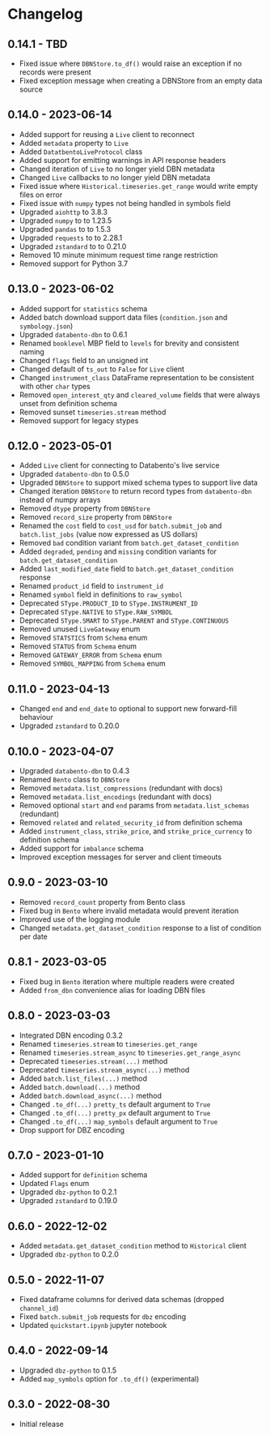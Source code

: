 # Changelog

## 0.14.1 - TBD
- Fixed issue where `DBNStore.to_df()` would raise an exception if no records were present
- Fixed exception message when creating a DBNStore from an empty data source

## 0.14.0 - 2023-06-14
- Added support for reusing a `Live` client to reconnect
- Added `metadata` property to `Live`
- Added `DatatbentoLiveProtocol` class
- Added support for emitting warnings in API response headers
- Changed iteration of `Live` to no longer yield DBN metadata
- Changed `Live` callbacks to no longer yield DBN metadata
- Fixed issue where `Historical.timeseries.get_range` would write empty files on error
- Fixed issue with `numpy` types not being handled in symbols field
- Upgraded `aiohttp` to 3.8.3
- Upgraded `numpy` to to 1.23.5
- Upgraded `pandas` to to 1.5.3
- Upgraded `requests` to to 2.28.1
- Upgraded `zstandard` to to 0.21.0
- Removed 10 minute minimum request time range restriction
- Removed support for Python 3.7

## 0.13.0 - 2023-06-02
- Added support for `statistics` schema
- Added batch download support data files (`condition.json` and `symbology.json`)
- Upgraded `databento-dbn` to 0.6.1
- Renamed `booklevel` MBP field to `levels` for brevity and consistent naming
- Changed `flags` field to an unsigned int
- Changed default of `ts_out` to `False` for `Live` client
- Changed `instrument_class` DataFrame representation to be consistent with other `char` types
- Removed `open_interest_qty` and `cleared_volume` fields that were always unset from definition schema
- Removed sunset `timeseries.stream` method
- Removed support for legacy stypes

## 0.12.0 - 2023-05-01
- Added `Live` client for connecting to Databento's live service
- Upgraded `databento-dbn` to 0.5.0
- Upgraded `DBNStore` to support mixed schema types to support live data
- Changed iteration `DBNStore` to return record types from `databento-dbn` instead of numpy arrays
- Removed `dtype` property from `DBNStore`
- Removed `record_size` property from `DBNStore`
- Renamed the `cost` field to `cost_usd` for `batch.submit_job` and `batch.list_jobs` (value now expressed as US dollars)
- Removed `bad` condition variant from `batch.get_dataset_condition`
- Added `degraded`, `pending` and `missing` condition variants for `batch.get_dataset_condition`
- Added `last_modified_date` field to `batch.get_dataset_condition` response
- Renamed `product_id` field to `instrument_id`
- Renamed `symbol` field in definitions to `raw_symbol`
- Deprecated `SType.PRODUCT_ID` to `SType.INSTRUMENT_ID`
- Deprecated `SType.NATIVE` to `SType.RAW_SYMBOL`
- Deprecated `SType.SMART` to `SType.PARENT` and `SType.CONTINUOUS`
- Removed unused `LiveGateway` enum
- Removed `STATSTICS` from `Schema` enum
- Removed `STATUS` from `Schema` enum
- Removed `GATEWAY_ERROR` from `Schema` enum
- Removed `SYMBOL_MAPPING` from `Schema` enum

## 0.11.0 - 2023-04-13
- Changed `end` and `end_date` to optional to support new forward-fill behaviour
- Upgraded `zstandard` to 0.20.0

## 0.10.0 - 2023-04-07
- Upgraded `databento-dbn` to 0.4.3
- Renamed `Bento` class to `DBNStore`
- Removed `metadata.list_compressions` (redundant with docs)
- Removed `metadata.list_encodings` (redundant with docs)
- Removed optional `start` and `end` params from `metadata.list_schemas` (redundant)
- Removed `related` and `related_security_id` from definition schema
- Added `instrument_class`, `strike_price`, and `strike_price_currency` to definition
  schema
- Added support for `imbalance` schema
- Improved exception messages for server and client timeouts

## 0.9.0 - 2023-03-10
- Removed `record_count` property from Bento class
- Fixed bug in `Bento` where invalid metadata would prevent iteration
- Improved use of the logging module
- Changed `metadata.get_dataset_condition` response to a list of condition per date

## 0.8.1 - 2023-03-05
- Fixed bug in `Bento` iteration where multiple readers were created
- Added `from_dbn` convenience alias for loading DBN files

## 0.8.0 - 2023-03-03
- Integrated DBN encoding 0.3.2
- Renamed `timeseries.stream` to `timeseries.get_range`
- Renamed `timeseries.stream_async` to `timeseries.get_range_async`
- Deprecated `timeseries.stream(...)` method
- Deprecated `timeseries.stream_async(...)` method
- Added `batch.list_files(...)` method
- Added `batch.download(...)` method
- Added `batch.download_async(...)` method
- Changed `.to_df(...)` `pretty_ts` default argument to `True`
- Changed `.to_df(...)` `pretty_px` default argument to `True`
- Changed `.to_df(...)` `map_symbols` default argument to `True`
- Drop support for DBZ encoding

## 0.7.0 - 2023-01-10
- Added support for `definition` schema
- Updated `Flags` enum
- Upgraded `dbz-python` to 0.2.1
- Upgraded `zstandard` to 0.19.0

## 0.6.0 - 2022-12-02
- Added `metadata.get_dataset_condition` method to `Historical` client
- Upgraded `dbz-python` to 0.2.0

## 0.5.0 - 2022-11-07
 - Fixed dataframe columns for derived data schemas (dropped `channel_id`)
 - Fixed `batch.submit_job` requests for `dbz` encoding
 - Updated `quickstart.ipynb` jupyter notebook

## 0.4.0 - 2022-09-14
 - Upgraded `dbz-python` to 0.1.5
 - Added `map_symbols` option for `.to_df()` (experimental)

## 0.3.0 - 2022-08-30
 - Initial release
